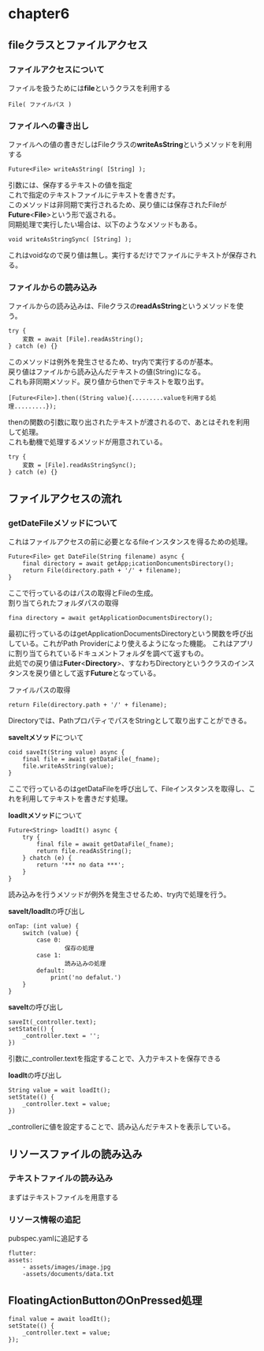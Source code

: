 # chapter6

## fileクラスとファイルアクセス
### ファイルアクセスについて
ファイルを扱うためには**file**というクラスを利用する
```
File( ファイルパス )
```
### ファイルへの書き出し
ファイルへの値の書きだしはFileクラスの**writeAsString**というメソッドを利用する
```
Future<File> writeAsString( [String] );
```
引数には、保存するテキストの値を指定  
これで指定のテキストファイルにテキストを書きだす。  
このメソッドは非同期で実行されるため、戻り値には保存されたFileが**Future**<**File**>という形で返される。  
同期処理で実行したい場合は、以下のようなメソッドもある。
```
void writeAsStringSync( [String] );
```
これはvoidなので戻り値は無し。実行するだけでファイルにテキストが保存される。
### ファイルからの読み込み
ファイルからの読み込みは、Fileクラスの**readAsString**というメソッドを使う。
```
try {
    変数 = await [File].readAsString();
} catch (e) {}
```
このメソッドは例外を発生させるため、try内で実行するのが基本。  
戻り値はファイルから読み込んだテキストの値(String)になる。  
これも非同期メソッド。戻り値からthenでテキストを取り出す。
```
[Future<File>].then((String value){.........valueを利用する処理.........});
```
thenの関数の引数に取り出されたテキストが渡されるので、あとはそれを利用して処理。  
これも動機で処理するメソッドが用意されている。
```
try {
    変数 = [File].readAsStringSync();
} catch (e) {}
```

## ファイルアクセスの流れ
### getDateFileメソッドについて
これはファイルアクセスの前に必要となるfileインスタンスを得るための処理。
```
Future<File> get DateFile(String filename) async {
    final directory = await getApp;icationDoncumentsDirectory();
    return File(directory.path + '/' + filename);
}
```
ここで行っているのはパスの取得とFileの生成。  
割り当てられたフォルダパスの取得
```
fina directory = await getApplicationDocumentsDirectory();
```
最初に行っているのはgetApplicationDocumentsDirectoryという関数を呼び出している。これがPath Providerにより使えるようになった機能。
これはアプリに割り当てられているドキュメントフォルダを調べて返すもの。  
此処での戻り値は**Futer**<**Directory**>、すなわちDirectoryというクラスのインスタンスを戻り値として返す**Future**となっている。

ファイルパスの取得  
```
return File(directory.path + '/' + filename);
```
Directoryでは、PathプロパティでパスをStringとして取り出すことができる。

**saveltメソッド**について
```
coid saveIt(String value) async {
    final file = await getDataFile(_fname);
    file.writeAsString(value);
}
```
ここで行っているのはgetDataFileを呼び出して、Fileインスタンスを取得し、これを利用してテキストを書きだす処理。

**loadItメソッド**について
```
Future<String> loadIt() async {
    try {
        final file = await getDataFile(_fname);
        return file.readAsString();
    } chatch (e) {
        return '*** no data ***';
    }
}
```
読み込みを行うメソッドが例外を発生させるため、try内で処理を行う。

**saveIt/loadIt**の呼び出し
```
onTap: (int value) {
    switch (value) {
        case 0:
                保存の処理
        case 1:
                読み込みの処理
        default:
            print('no defalut.')
    }
}
```
**saveIt**の呼び出し
```
saveIt(_controller.text);
setState(() {
    _controller.text = '';
})
```
引数に_controller.textを指定することで、入力テキストを保存できる  

**loadIt**の呼び出し
```
String value = wait loadIt();
setState(() {
    _controller.text = value;
})
```
_controllerに値を設定することで、読み込んだテキストを表示している。

## リソースファイルの読み込み
### テキストファイルの読み込み
まずはテキストファイルを用意する
### リソース情報の追記
pubspec.yamlに追記する
```
flutter:
assets:
    - assets/images/image.jpg
    -assets/documents/data.txt
```

## FloatingActionButtonのOnPressed処理
```
final value = await loadIt();
setState(() {
    _controller.text = value;
});
```
